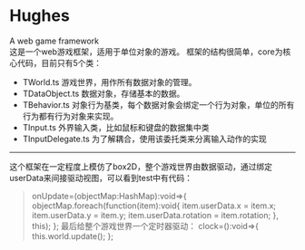 Hughes
======

A web game framework<br/>
这是一个web游戏框架，适用于单位对象的游戏。
框架的结构很简单，core为核心代码，目前只有5个类：
*   TWorld.ts 游戏世界，用作所有数据对象的管理。
*   TDataObject.ts 数据对象，存储基本的数据。
*   TBehavior.ts 对象行为基类，每个数据对象会绑定一个行为对象，单位的所有行为都有行为对象来实现。
*   TInput.ts 外界输入类，比如鼠标和键盘的数据集中类
*   TInputDelegate.ts 为了解耦合，使用该委托类来分离输入动作的实现

------
这个框架在一定程度上模仿了box2D，整个游戏世界由数据驱动，通过绑定userData来间接驱动视图，可以看到test中有代码：
>onUpdate=(objectMap:HashMap):void=>{
>	objectMap.foreach(function(item):void{
>		item.userData.x = item.x;
>		item.userData.y = item.y;
>		item.userData.rotation = item.rotation;
>	}, this);
>};
最后给整个游戏世界一个定时器驱动：
>clock=():void=>{
>	this.world.update();
>};